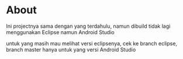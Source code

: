 About
==========
Ini projectnya sama dengan yang terdahulu, namun dibuild tidak lagi menggunakan Eclipse namun Android Studio

untuk yang masih mau melihat versi eclipsenya, cek ke branch eclipse, branch master hanya untuk yang versi Android Studio